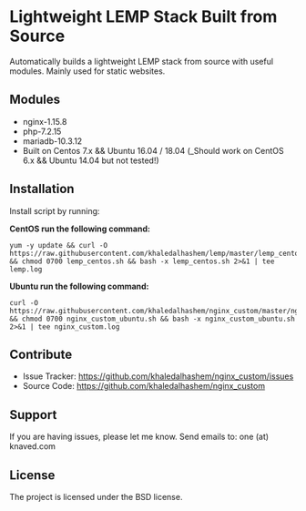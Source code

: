 # Lightweight LEMP Stack Built from Source

Automatically builds a lightweight LEMP stack from source with useful modules. Mainly used for static websites.

Modules
--------

- nginx-1.15.8
- php-7.2.15
- mariadb-10.3.12
- Built on Centos 7.x && Ubuntu 16.04 / 18.04 (_Should work on CentOS 6.x && Ubuntu 14.04 but not tested!)

Installation
------------

Install script by running:

  **CentOS run the following command:**

    yum -y update && curl -O https://raw.githubusercontent.com/khaledalhashem/lemp/master/lemp_centos.sh && chmod 0700 lemp_centos.sh && bash -x lemp_centos.sh 2>&1 | tee lemp.log

  **Ubuntu run the following command:**

    curl -O https://raw.githubusercontent.com/khaledalhashem/nginx_custom/master/nginx_custom_ubuntu.sh && chmod 0700 nginx_custom_ubuntu.sh && bash -x nginx_custom_ubuntu.sh 2>&1 | tee nginx_custom.log

Contribute
----------

  - Issue Tracker: https://github.com/khaledalhashem/nginx_custom/issues
  - Source Code: https://github.com/khaledalhashem/nginx_custom

Support
-------

  If you are having issues, please let me know.
  Send emails to: one (at) knaved.com

License
-------

The project is licensed under the BSD license.
